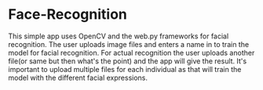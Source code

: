 Face-Recognition
================

This simple app uses OpenCV and the web.py frameworks for facial recognition.
The user uploads image files and enters a name in to train the model for facial recognition.
For actual recognition the user uploads another file(or same but then what's the point) and the
app will give the result. It's important to upload multiple files for each individual as that will train the model
with the different facial expressions. 
